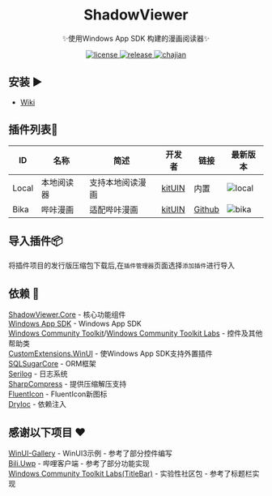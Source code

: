 <div align="center">

# ShadowViewer

✨使用Windows App SDK 构建的漫画阅读器✨

</div>

<p align="center">
  <a href="https://github.com/kitUIN/ShadowViewer/blob/master/LICENSE">
    <img src="https://img.shields.io/badge/license-MIT-green" alt="license">
  </a>
  <a href="https://github.com/kitUIN/ShadowViewer/releases">
    <img src="https://img.shields.io/github/v/release/kitUIN/ShadowViewer" alt="release">
  </a>
    <a href="[https://t.me/+fEYa0cq8iwA4NmVl](https://github.com/kitUIN/ShadowViewer.Core/releases)">
    <img src="https://img.shields.io/badge/插件管理器-20230821-8A2BE2" alt="chajian">
  </a>
</p> 

## 安装 ▶️

- [Wiki](https://github.com/kitUIN/ShadowViewer/wiki/)

## 插件列表🔩
| ID | 名称                                    |       简述           | 开发者  | 链接                    |最新版本 |
|--------------------------------|--------------------------------|---------|-----------------------|-----------------------|----|
| Local | 本地阅读器 | 支持本地阅读漫画             | [kitUIN](https://github.com/kitUIN) | 内置 | ![local](https://img.shields.io/badge/release-v0.1.0-blue) |
| Bika | 哔咔漫画 | 适配哔咔漫画             | [kitUIN](https://github.com/kitUIN) | [Github](https://github.com/kitUIN/ShadowViewer.Plugin.Bika) |![bika](https://img.shields.io/github/v/release/kitUIN/ShadowViewer.Plugin.Bika?color=blue&include_prereleases)|

## 导入插件📦
将插件项目的发行版压缩包下载后,在`插件管理器`页面选择`添加插件`进行导入

## 依赖 📂
[ShadowViewer.Core](https://github.com/kitUIN/ShadowViewer.Core) - 核心功能组件  
[Windows App SDK](https://github.com/microsoft/WindowsAppSDK) - Windows App SDK  
[Windows Community Toolkit](https://github.com/CommunityToolkit/dotnet)/[Windows Community Toolkit Labs](https://github.com/CommunityToolkit/Labs-Windows) - 控件及其他帮助类  
[CustomExtensions.WinUI](https://github.com/dnchattan/winui-extensions) - 使Windows App SDK支持外置插件  
[SQLSugarCore](https://github.com/DotNetNext/SqlSugar) - ORM框架  
[Serilog](https://serilog.net) - 日志系统  
[SharpCompress](https://github.com/adamhathcock/sharpcompress) - 提供压缩解压支持  
[FluentIcon](https://github.com/KitUIN/FluentIcon) - FluentIcon新图标  
[DryIoc](https://github.com/dadhi/DryIoc) - 依赖注入

## 感谢以下项目 ❤️
[WinUI-Gallery](https://github.com/microsoft/WinUI-Gallery) - WinUI3示例 - 参考了部分控件编写  
[Bili.Uwp](https://github.com/Richasy/Bili.Uwp) - 哔哩客户端 - 参考了部分功能实现  
[Windows Community Toolkit Labs(TitleBar)](https://github.com/CommunityToolkit/Labs-Windows/discussions/454) - 实验性社区包 - 参考了标题栏实现  
